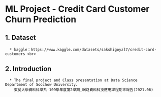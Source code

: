 # ML Project - Credit Card Customer Churn Prediction
## 1. Dataset <br>
      * kaggle：https://www.kaggle.com/datasets/sakshigoyal7/credit-card-customers <br>
      
## 2. Introduction <br>   
      * The final project and Class presentation at Data Science Department of Soochow University.
        東吳大學資料科學系-109學年度第2學期_網路資料科技應用課程期末報告(2021.06)

